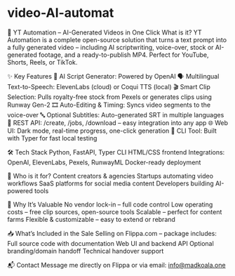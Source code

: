 # video-AI-automat
🎥 YT Automation – AI-Generated Videos in One Click
What is it?
YT Automation is a complete open-source solution that turns a text prompt into a fully generated video – including AI scriptwriting, voice-over, stock or AI-generated footage, and a ready-to-publish MP4. Perfect for YouTube, Shorts, Reels, or TikTok.

✨ Key Features
🧠 AI Script Generator: Powered by OpenAI
🗣️ Multilingual Text-to-Speech: ElevenLabs (cloud) or Coqui TTS (local)
🎬 Smart Clip Selection: Pulls royalty-free stock from Pexels or generates clips using Runway Gen-2
🎞️ Auto-Editing & Timing: Syncs video segments to the voice-over
🔤 Optional Subtitles: Auto-generated SRT in multiple languages
🔌 REST API: /create, /jobs, /download – easy integration into any app
🌐 Web UI: Dark mode, real-time progress, one-click generation
🧰 CLI Tool: Built with Typer for fast local testing

🛠 Tech Stack
Python, FastAPI, Typer CLI
HTML/CSS frontend
Integrations: OpenAI, ElevenLabs, Pexels, RunwayML
Docker-ready deployment

👥 Who is it for?
Content creators & agencies
Startups automating video workflows
SaaS platforms for social media content
Developers building AI-powered tools

💸 Why It’s Valuable
No vendor lock-in – full code control
Low operating costs – free clip sources, open-source tools
Scalable – perfect for content farms
Flexible & customizable – easy to extend or rebrand

📥 What’s Included in the Sale
Selling on Flippa.com – package includes:
Full source code with documentation
Web UI and backend API
Optional branding/domain handoff
Technical handover support

📬 Contact
Message me directly on Flippa or via email: info@madkoala.one
